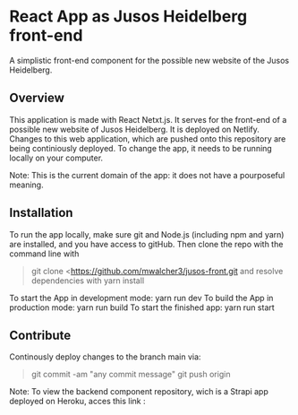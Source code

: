# React App as Jusos Heidelberg front-end
A simplistic front-end component for the possible new website of the Jusos Heidelberg.

## Overview

<p>This application is made with React Netxt.js. It serves for the front-end of a possible new website of Jusos Heidelberg. It is deployed on Netlify. Changes to this web application, which are pushed onto this repository are being continiously deployed. To change the app, it needs to be running locally on your computer.</p>

<p>Note: This is the current domain of the app: <https://amazing-goodall-d67069.netlify.app> it does not have a pourposeful meaning. </p>

## Installation 

<p>To run the app locally, make sure git and Node.js (including npm and yarn) are installed, and you have access to gitHub. Then clone the repo with the command line with</p>

>git clone <https://github.com/mwalcher3/jusos-front.git
and resolve dependencies with yarn install

<p>To start the App in development mode: yarn run dev To build the App in production mode: yarn run build To start the finished app: yarn run start</p>

## Contribute

<p>Continously deploy changes to the branch main via:</p>

>git commit -am "any commit message"
>git push origin 

<p>Note: To view the backend component repository, wich is a Strapi app deployed on Heroku, acces this link :<https://github.com/mwalcher3/jusos-content></p>